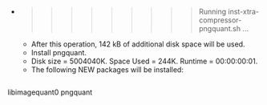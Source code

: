 * >>>>>>>>> Running inst-xtra-compressor-pngquant.sh ...
  * After this operation, 142 kB of additional disk space will be used.
  * Install pngquant.
  * Disk size = 5004040K. Space Used = 244K. Runtime = 00:00:00:01.
  * The following NEW packages will be installed:
  ```bash
libimagequant0 pngquant
  ```
